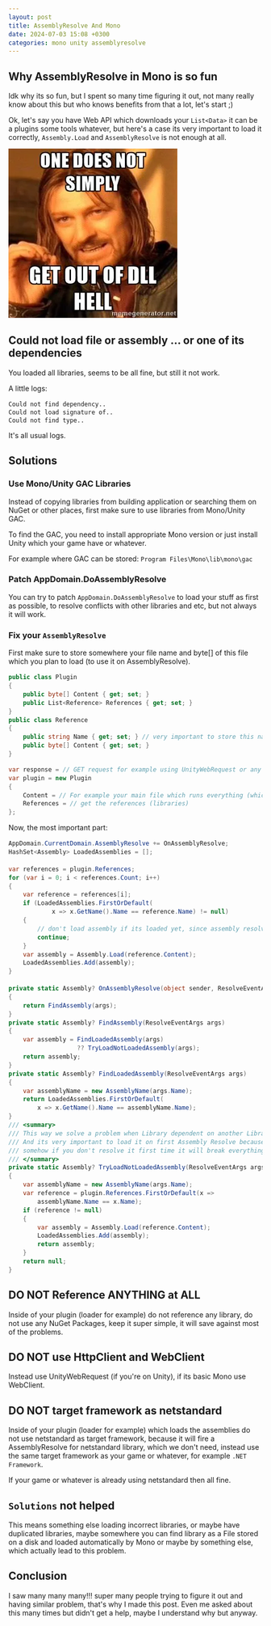 ```yaml
---
layout: post
title: AssemblyResolve And Mono
date: 2024-07-03 15:08 +0300
categories: mono unity assemblyresolve
---
```


## Why AssemblyResolve in Mono is so fun
Idk why its so fun, but I spent so many time figuring it out, not many really know about this but who knows benefits from that a lot, let's start ;)

Ok, let's say you have Web API which downloads your `List<Data>` it can be a plugins some tools whatever, but here's a case its very important to load it correctly, `Assembly.Load` and `AssemblyResolve` is not enough at all.

![DLL Hell Meme](/assets/images/assemblyresolve-and-mono/dll_hell.png)

## Could not load file or assembly … or one of its dependencies
You loaded all libraries, seems to be all fine, but still it not work.

A little logs:
```console
Could not find dependency..
Could not load signature of..
Could not find type..
```

It's all usual logs.

## Solutions

### Use Mono/Unity GAC Libraries
Instead of copying libraries from building application or searching them on NuGet or other places, first make sure to use libraries from Mono/Unity GAC.

To find the GAC, you need to install appropriate Mono version or just install Unity which your game have or whatever.

For example where GAC can be stored: `Program Files\Mono\lib\mono\gac`

### Patch AppDomain.DoAssemblyResolve
You can try to patch `AppDomain.DoAssemblyResolve` to load your stuff as first as possible, to resolve conflicts with other libraries and etc, but not always it will work.

### Fix your `AssemblyResolve`
First make sure to store somewhere your file name and byte[] of this file which you plan to load (to use it on AssemblyResolve).

```csharp
public class Plugin
{
    public byte[] Content { get; set; }
    public List<Reference> References { get; set; }
}
public class Reference
{
    public string Name { get; set; } // very important to store this name of the file
    public byte[] Content { get; set; }
}
```

```csharp
var response = // GET request for example using UnityWebRequest or any other. 
var plugin = new Plugin
{
    Content = // For example your main file which runs everything (which is dependent on this libraries), which you for example will run later via reflection or any other way
    References = // get the references (libraries)
};
```

Now, the most important part:

```csharp
AppDomain.CurrentDomain.AssemblyResolve += OnAssemblyResolve;
HashSet<Assembly> LoadedAssemblies = [];

var references = plugin.References;
for (var i = 0; i < references.Count; i++)
{
    var reference = references[i];
    if (LoadedAssemblies.FirstOrDefault(
            x => x.GetName().Name == reference.Name) != null)
    {
        // don't load assembly if its loaded yet, since assembly resolve figured it out yet, or its just a duplicate
        continue;
    }
    var assembly = Assembly.Load(reference.Content);
    LoadedAssemblies.Add(assembly);
}

private static Assembly? OnAssemblyResolve(object sender, ResolveEventArgs args)
{
    return FindAssembly(args);
}
private static Assembly? FindAssembly(ResolveEventArgs args)
{
    var assembly = FindLoadedAssembly(args)
                   ?? TryLoadNotLoadedAssembly(args);
    return assembly;
}
private static Assembly? FindLoadedAssembly(ResolveEventArgs args)
{
    var assemblyName = new AssemblyName(args.Name);
    return LoadedAssemblies.FirstOrDefault(
        x => x.GetName().Name == assemblyName.Name);
}
/// <summary>
/// This way we solve a problem when Library dependent on another Library.
/// And its very important to load it on first Assembly Resolve because
/// somehow if you don't resolve it first time it will break everything.
/// </summary>
private static Assembly? TryLoadNotLoadedAssembly(ResolveEventArgs args)
{
    var assemblyName = new AssemblyName(args.Name);
    var reference = plugin.References.FirstOrDefault(x =>
        assemblyName.Name == x.Name);
    if (reference != null)
    {
        var assembly = Assembly.Load(reference.Content);
        LoadedAssemblies.Add(assembly);
        return assembly;
    }
    return null;
}
```

## DO NOT Reference ANYTHING at ALL
Inside of your plugin (loader for example) do not reference any library, do not use any NuGet Packages, keep it super simple, it will save against most of the problems.

## DO NOT use HttpClient and WebClient
Instead use UnityWebRequest (if you're on Unity), if its basic Mono use WebClient.

## DO NOT target framework as netstandard 
Inside of your plugin (loader for example) which loads the assemblies do not use netstandard as target framework, because it will fire a AssemblyResolve for netstandard library, which we don't need, instead use the same target framework as your game or whatever, for example `.NET Framework`.

If your game or whatever is already using netstandard then all fine.

## `Solutions` not helped
This means something else loading incorrect libraries, or maybe have duplicated libraries, maybe somewhere you can find library as a File stored on a disk and loaded automatically by Mono or maybe by something else, which actually lead to this problem.

## Conclusion
I saw many many many!!! super many people trying to figure it out and having similar problem, that's why I made this post. Even me asked about this many times but didn't get a help, maybe I understand why but anyway.